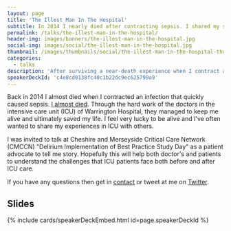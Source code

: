 ```yaml
---
layout: page
title: 'The Illest Man In The Hospital'
subtitle: In 2014 I nearly died after contracting sepsis. I shared my story of nearly dying with a group of intensive care doctors and nurses
permalink: /talks/the-illest-man-in-the-hospital/
header-img: images/banners/the-illest-man-in-the-hospital.jpg
social-img: images/social/the-illest-man-in-the-hospital.jpg
thumbnail: /images/thumbnails/social/the-illest-man-in-the-hospital-thumb.jpg
categories:
  - talks
description: 'After surviving a near-death experience when I contract an infection which caused sepsis, I wanted to share my story in order to help others. In this talk I share my experiences of 45 days in intensive care.'
speakerDeckId: 'c4e8cd0138fc40c1b22dc9ec625799a9'
---
```


Back in 2014 I almost died when I contracted an infection that quickly caused sepsis. [I almost died](/how-i-almost-died). Through the hard work of the doctors in the intensive care unit (ICU) of Warrington Hospital, they managed to keep me alive and ultimately saved my life. I feel very lucky to be alive and I've often wanted to share my experiences in ICU with others.

I was invited to talk at Cheshire and Merseyside Critical Care Network (CMCCN) "Delirium Implementation of Best Practice Study Day" as a patient advocate to tell me story. Hopefully this will help both doctor's and patients to understand the challenges that ICU patients face both before and after ICU care.

If you have any questions then get in [contact](/contact) or tweet at me on [Twitter](https://twitter.com/marclittlemore).

## Slides

{% include cards/speakerDeckEmbed.html id=page.speakerDeckId %}
